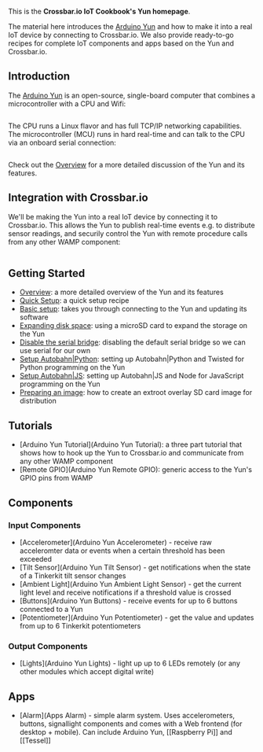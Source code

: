 This is the **Crossbar.io IoT Cookbook's Yun homepage**.

The material here introduces the [Arduino Yun](http://www.arduino.cc/en/Main/ArduinoBoardYun?from=Main.ArduinoYUN) and how to make it into a real IoT device by connecting to Crossbar.io. We also provide ready-to-go recipes for complete IoT components and apps based on the Yun and Crossbar.io.


## Introduction

The [Arduino Yun](http://www.arduino.cc/en/Main/ArduinoBoardYun?from=Main.ArduinoYUN) is an open-source, single-board computer that combines a microcontroller with a CPU and Wifi:

<div class="topimage_container">
   <img class="topimage" src="../../static/img/iotcookbook/arduino_yun.jpg" alt="">
</div>

The CPU runs a Linux flavor and has full TCP/IP networking capabilities. The microcontroller (MCU) runs in hard real-time and can talk to the CPU via an onboard serial connection:

<img src="../../static/img/iotcookbook/yun/yun_diagram.png" alt="">

Check out the [Overview](Arduino-Yun-Overview) for a more detailed discussion of the Yun and its features.


## Integration with Crossbar.io

We'll be making the Yun into a real IoT device by connecting it to Crossbar.io. This allows the Yun to publish real-time events e.g. to distribute sensor readings, and securily control the Yun with remote procedure calls from any other WAMP component:

<img src="../../static/img/iotcookbook/crossbar_iot_integration_1.png" alt="">

## Getting Started

* [Overview](Arduino-Yun-Overview): a more detailed overview of the Yun and its features
* [Quick Setup](Arduino-Yun-Quick-Setup): a quick setup recipe
* [Basic setup](Arduino-Yun-Basic-Setup): takes you through connecting to the Yun and updating its software
* [Expanding disk space](Arduino-Yun-Expanding-Disk-Space): using a microSD card to expand the storage on the Yun
* [Disable the serial bridge](Arduino-Yun-Disable-Bridge): disabling the default serial bridge so we can use serial for our own
* [Setup Autobahn|Python](Arduino-Yun-AutobahnPython-Setup): setting up Autobahn|Python and Twisted for Python programming on the Yun
* [Setup Autobahn|JS](Arduino-Yun-AutobahnJS-Setup): setting up Autobahn|JS and Node for JavaScript programming on the Yun
* [Preparing an image](Arduino-Yun-Prepare-Image): how to create an extroot overlay SD card image for distribution

## Tutorials

* [Arduino Yun Tutorial](Arduino Yun Tutorial): a three part tutorial that shows how to hook up the Yun to Crossbar.io and communicate from any other WAMP component
* [Remote GPIO](Arduino Yun Remote GPIO): generic access to the Yun's GPIO pins from WAMP

## Components

### Input Components

* [Accelerometer](Arduino Yun Accelerometer) - receive raw acceleromter data or events when a certain threshold has been exceeded
* [Tilt Sensor](Arduino Yun Tilt Sensor) - get notifications when the state of a Tinkerkit tilt sensor changes
* [Ambient Light](Arduino Yun Ambient Light Sensor) - get the current light level and receive notifications if a threshold value is crossed
* [Buttons](Arduino Yun Buttons) - receive events for up to 6 buttons connected to a Yun
* [Potentiometer](Arduino Yun Potentiometer) - get the value and updates from up to 6 Tinkerkit potentiometers

### Output Components

* [Lights](Arduino Yun Lights) - light up up to 6 LEDs remotely (or any other modules which accept digital write)

## Apps

* [Alarm](Apps Alarm) - simple alarm system. Uses accelerometers, buttons, signallight components and comes with a Web frontend (for desktop + mobile). Can include Arduino Yun, [[Raspberry Pi]] and [[Tessel]]
